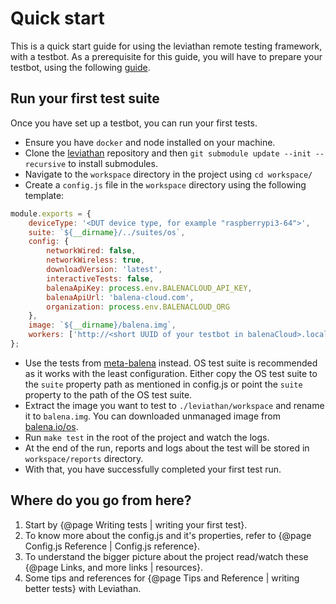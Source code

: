 # Quick start 

This is a quick start guide for using the leviathan remote testing framework, with a testbot. As a prerequisite for this guide, you will have to prepare your testbot, using the following [guide](https://github.com/balena-io/testbot-hardware/blob/master/documentation/getting-started.md).

## Run your first test suite
Once you have set up a testbot, you can run your first tests.

- Ensure you have `docker` and node installed on your machine.
- Clone the [leviathan](https://github.com/balena-io/leviathan) repository and then `git submodule update --init --recursive` to install submodules.
- Navigate to the `workspace` directory in the project using `cd workspace/`
- Create a `config.js` file in the `workspace` directory using the following template:

```js
module.exports = {
    deviceType: '<DUT device type, for example "raspberrypi3-64">',
    suite: `${__dirname}/../suites/os`,
    config: {
        networkWired: false,
        networkWireless: true,
        downloadVersion: 'latest',
        interactiveTests: false,
        balenaApiKey: process.env.BALENACLOUD_API_KEY,
        balenaApiUrl: 'balena-cloud.com',
        organization: process.env.BALENACLOUD_ORG
    },
    image: `${__dirname}/balena.img`,
    workers: ['http://<short UUID of your testbot in balenaCloud>.local'],
};
```

- Use the tests from [meta-balena](https://github.com/balena-os/meta-balena/tree/master/tests/suites) instead. OS test suite is recommended as it works with the least configuration. Either copy the OS test suite to the `suite` property path as mentioned in config.js or point the `suite` property to the path of the OS test suite.
- Extract the image you want to test to `./leviathan/workspace` and rename it to `balena.img`. You can downloaded unmanaged image from [balena.io/os](balena.io/os).
- Run `make test` in the root of the project and watch the logs.
- At the end of the run, reports and logs about the test will be stored in `workspace/reports` directory.
- With that, you have successfully completed your first test run.

## Where do you go from here?

1. Start by {@page Writing tests | writing your first test}.
2. To know more about the config.js and it's properties, refer to {@page Config.js Reference | Config.js reference}.
3. To understand the bigger picture about the project read/watch these {@page Links, and more links | resources}.
4. Some tips and references for {@page Tips and Reference | writing better tests} with Leviathan.
